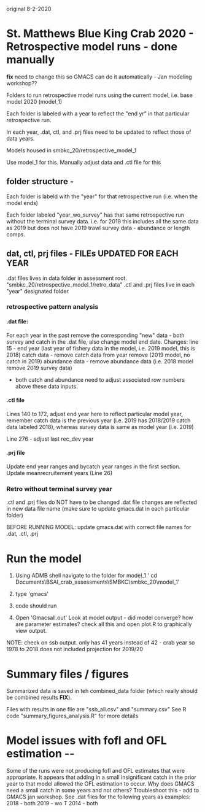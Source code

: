 original 8-2-2020
# St. Matthews Blue King Crab 2020 - Retrospective model runs - done manually 
**fix** need to change this so GMACS can do it automatically - Jan modeling workshop??

Folders to run retrospective model runs using the current model, i.e. base model 2020 (model_1)

Each folder is labeled with a year to reflect the "end yr" in that particular retrospective run.

In each year, .dat, ctl, and .prj files need to be updated to reflect those of data years.

Models housed in smbkc_20/retrospective_model_1

Use model_1 for this. Manually adjust data and .ctl file for this 

## folder structure - 
Each folder is labeld with the "year" for that retrospective run (i.e. when the model ends)

Each folder labeled "year_wo_survey" has that same retrospective run without the terminal survey data.
i.e. for 2019 this includes all the same data as 2019 but does not have 2019 trawl survey data - abundance or length comps.


## dat, ctl, prj files - FILEs UPDATED FOR EACH YEAR
.dat files lives in data folder in assessment root.  "smbkc_20/retrospective_model_1/retro_data"
.ctl and .prj files live in each "year" designated folder

### retrospective pattern analysis 
#### .dat file: 
For each year in the past remove the corresponding "new" data - both survey and catch in the .dat file, also change model end date. 
Changes: 
line 15 - end year (last year of fishery data in the model, i.e. 2019 model, this is 2018)
catch data - remove catch data from year remove (2019 model, no catch in 2019)
abundance data - remove abundance data (i.e. 2018 model remove 2019 survey data)
- both catch and abundance need to adjust associated row numbers above these data inputs.

#### .ctl file
Lines 140 to 172, adjust end year here to reflect particular model year, remember catch data is the previous year (i.e. 2019 has 2018/2019 catch data labeled 2018), whereas survey data is same as model year (i.e. 2019)

Line 276 - adjust last rec_dev year


#### .prj file 
Update end year ranges and bycatch year ranges in the first section. Update meanrecruitement years (Line 26)


### Retro without terminal survey year
.ctl and .prj files do NOT have to be changed
.dat file changes are reflected in new data file name (make sure to update gmacs.dat in each particular folder)


BEFORE RUNNING MODEL: 
update gmacs.dat with correct file names for .dat, .ctl, .prj

# Run the model
1) Using ADMB shell navigate to the folder for model_1
    ' cd Documents\BSAI_crab_assessments\SMBKC\smbkc_20\model_1'
    
2) type 'gmacs'

3) code should run

4) Open 'Gmacsall.out'
Look at model output - did model converge? how are parameter estimates? check all this and open plot.R to graphically view output.

NOTE: check on ssb output. only has 41 years instead of 42 - crab year so 1978 to 2018 does not included projection for 2019/20


# Summary files / figures 
Summarized data is saved in teh combined_data folder (which really should be combined results **FIX**).

Files with results in one file are "ssb_all.csv" and "summary.csv"
See R code "summary_figures_analysis.R" for more details


# Model issues with fofl and OFL estimation --
Some of the runs were not producing fofl and OFL estimates that were appropriate.  It appears that adding in a small insignificant catch in the prior year to that model allowed the OFL estimation to occur.  Why does GMACS need a small catch in some years and not others?  Troubleshoot this - add to GMACS jan workshop.
See .dat files for the following years as examples:
2018 - both
2019 - wo T
2014 - both